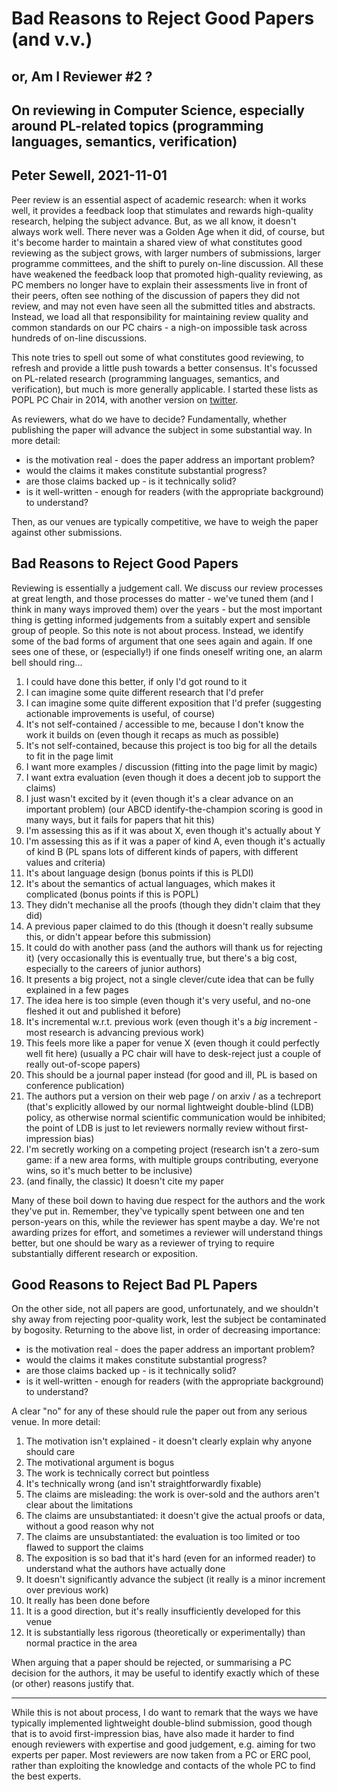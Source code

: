 # Bad Reasons to Reject Good Papers (and v.v.)

## or, Am I Reviewer #2 ?

## On reviewing in Computer Science, especially around PL-related topics (programming languages, semantics, verification)

## Peter Sewell, 2021-11-01

Peer review is an essential aspect of academic research: when it works
well, it provides a feedback loop that stimulates and rewards
high-quality research, helping the subject advance.  But, as we all
know, it doesn't always work well.  There never was a Golden Age when
it did, of course, but it's become harder to maintain a shared view of
what constitutes good reviewing as the subject grows, with larger
numbers of submissions, larger programme committees, and the shift to
purely on-line discussion.  All these have weakened the feedback loop
that promoted high-quality reviewing, as PC members no longer have to
explain their assessments live in front of their peers, often see
nothing of the discussion of papers they did not review, and may not
even have seen all the submitted titles and abstracts.  Instead, we
load all that responsibility for maintaining review quality and common
standards on our PC chairs - a nigh-on impossible task across hundreds
of on-line discussions.

This note tries to spell out some of what constitutes good reviewing,
to refresh and provide a little push towards a better consensus.  It's
focussed on PL-related research (programming languages, semantics, and
verification), but much is more generally applicable.  I started these
lists as POPL PC Chair in 2014, with another version 
on [twitter](https://twitter.com/peter_sewell_/status/1442750114196492288).

As reviewers, what do we have to decide?  Fundamentally, whether
publishing the paper will advance the subject in some substantial way.
In more detail:

- is the motivation real - does the paper address an important problem?
- would the claims it makes constitute substantial progress?
- are those claims backed up - is it technically solid?
- is it well-written - enough for readers (with the appropriate background) to understand?

Then, as our venues are typically competitive, we have to weigh the
paper against other submissions.


## Bad Reasons to Reject Good Papers

Reviewing is essentially a judgement call.  We discuss our review
processes at great length, and those processes do matter - we've tuned
them (and I think in many ways improved them) over the years - but the
most important thing is getting informed judgements from a suitably
expert and sensible group of people.  So this note is not about
process. Instead, we identify some of the bad forms of argument that
one sees again and again.  If one sees one of these, or (especially!)
if one finds oneself writing one, an alarm bell should ring...

1. I could have done this better, if only I'd got round to it
2. I can imagine some quite different research that I'd prefer 
3. I can imagine some quite different exposition that I'd prefer (suggesting actionable improvements is useful, of course)
4. It's not self-contained / accessible to me, because I don't know the work it builds on (even though it recaps as much as possible)
5. It's not self-contained, because this project is too big for all the details to fit in the page limit
6. I want more examples / discussion (fitting into the page limit by magic)
7. I want extra evaluation (even though it does a decent job to support the claims) 
8. I just wasn't excited by it (even though it's a clear advance on an important problem)   (our ABCD identify-the-champion scoring is good in many ways, but it fails for papers that hit this)
9. I'm assessing this as if it was about X, even though it's actually about Y
10. I'm assessing this as if it was a paper of kind A, even though it's actually of kind B  (PL spans lots of different kinds of papers, with different values and criteria)
11. It's about language design (bonus points if this is PLDI)
12. It's about the semantics of actual languages, which makes it complicated (bonus points if this is POPL)
13. They didn't mechanise all the proofs  (though they didn't claim that they did)
14. A previous paper claimed to do this (though it doesn't really subsume this, or didn't appear before this submission)
15. It could do with another pass (and the authors will thank us for rejecting it)  (very occasionally this is eventually true, but there's a big cost, especially to the careers of junior authors)
16. It presents a big project, not a single clever/cute idea that can be fully explained in a few pages
17. The idea here is too simple (even though it's very useful, and no-one fleshed it out and published it before) 
18. It's incremental w.r.t. previous work (even though it's a _big_ increment - most research is advancing previous work)   
19. This feels more like a paper for venue X (even though it could perfectly well fit here) (usually a PC chair will have to desk-reject just a couple of really out-of-scope papers)
20. This should be a journal paper instead (for good and ill, PL is based on conference publication)
21. The authors put a version on their web page / on arxiv / as a techreport  (that's explicitly allowed by our normal lightweight double-blind (LDB) policy, as otherwise normal scientific communication would be inhibited; the point of LDB is just to let reviewers normally review without first-impression bias)
22. I'm secretly working on a competing project (research isn't a zero-sum game: if a new area forms, with multiple groups contributing, everyone wins, so it's much better to be inclusive)
23. (and finally, the classic)  It doesn't cite my paper

Many of these boil down to having due respect for the authors and the
work they've put in.  Remember, they've typically spent between one
and ten person-years on this, while the reviewer has spent maybe a
day.  We're not awarding prizes for effort, and sometimes a reviewer
will understand things better, but one should be wary as a reviewer of
trying to require substantially different research or exposition.


## Good Reasons to Reject Bad PL Papers


On the other side, not all papers are good, unfortunately, and we
shouldn't shy away from rejecting poor-quality work, lest the subject
be contaminated by bogosity.  Returning to the above list, in order of
decreasing importance:

- is the motivation real - does the paper address an important problem?
- would the claims it makes constitute substantial progress?
- are those claims backed up - is it technically solid?
- is it well-written - enough for readers (with the appropriate background) to understand?

A clear "no" for any of these should rule the paper out from any
serious venue. In more detail:

1. The motivation isn't explained - it doesn't clearly explain why anyone should care
2. The motivational argument is bogus
3. The work is technically correct but pointless 
4. It's technically wrong (and isn't straightforwardly fixable)
5. The claims are misleading: the work is over-sold and the authors aren't clear about the limitations
6. The claims are unsubstantiated: it doesn't give the actual proofs or data, without a good reason why not
7. The claims are unsubstantiated: the evaluation is too limited or too flawed to support the claims
8. The exposition is so bad that it's hard (even for an informed reader) to understand what the authors have actually done
9. It doesn't significantly advance the subject (it really is a minor increment over previous work)
10. It really has been done before 
11. It is a good direction, but it's really insufficiently developed for this venue
12. It is substantially less rigorous (theoretically or experimentally) than normal practice in the area

When arguing that a paper should be rejected, or summarising a PC
decision for the authors, it may be useful to identify exactly which
of these (or other) reasons justify that.


----------------------


While this is not about process, I do want to remark that the ways we
have typically implemented lightweight double-blind submission, good
though that is to avoid first-impression bias, have also made it
harder to find enough reviewers with expertise and good judgement,
e.g. aiming for two experts per paper. Most reviewers are now taken
from a PC or ERC pool, rather than exploiting the knowledge and
contacts of the whole PC to find the best experts.

